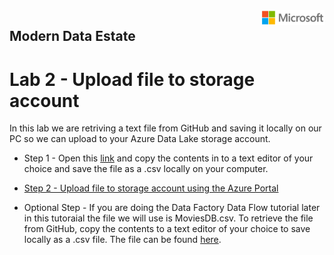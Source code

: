 <img style="float: right;" src="../../graphics/solutions-microsoft-logo-small.png">

## Modern Data Estate
# Lab 2 - Upload file to storage account

In this lab we are retriving a text file from GitHub and saving it locally on our PC so we can upload to your Azure Data Lake storage account.


- Step 1 - Open this [link](https://raw.githubusercontent.com/krepko7/Modern-Data-Estate/main/labs/Lab2%20-%20Copy%20file%20to%20storage%20account/CarInventory.csv?token=AEX6LLNOQ7D7CUNUF2BLTJ3BHDKO4) and copy the contents in to a text editor of your choice and save the file as a .csv locally on your computer. 

- [Step 2 - Upload file to storage account using the Azure Portal](https://docs.microsoft.com/en-us/azure/storage/blobs/storage-quickstart-blobs-portal)

- Optional Step - If you are doing the Data Factory Data Flow tutorial later in this tutoraial the file we will use is MoviesDB.csv. To retrieve the file from GitHub, copy the contents to a text editor of your choice to save locally as a .csv file. 
  The file can be found [here](https://raw.githubusercontent.com/djpmsft/adf-ready-demo/master/moviesDB.csv).


